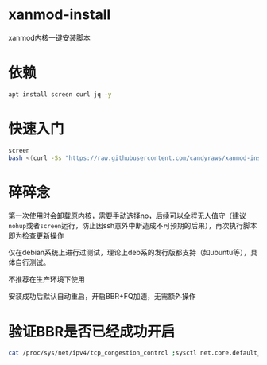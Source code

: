 # xanmod-install
xanmod内核一键安装脚本
# 依赖
```bash
apt install screen curl jq -y
```
# 快速入门
```bash
screen
bash <(curl -Ss "https://raw.githubusercontent.com/candyraws/xanmod-install/main/xanmod.sh")
```
# 碎碎念
第一次使用时会卸载原内核，需要手动选择no，后续可以全程无人值守（建议`nohup`或者`screen`运行，防止因ssh意外中断造成不可预期的后果），再次执行脚本即为检查更新操作

仅在debian系统上进行过测试，理论上deb系的发行版都支持（如ubuntu等），具体自行测试。

不推荐在生产环境下使用

安装成功后默认自动重启，开启BBR+FQ加速，无需额外操作

# 验证BBR是否已经成功开启
```bash
cat /proc/sys/net/ipv4/tcp_congestion_control ;sysctl net.core.default_qdisc
```
